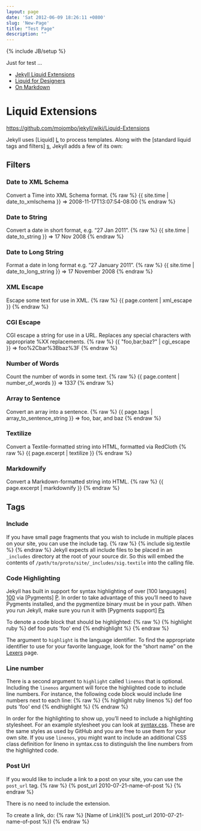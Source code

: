 ```yaml
---
layout: page
date: 'Sat 2012-06-09 18:26:11 +0800'
slug: 'New-Page'
title: "Test Page"
description: ""
---
```

{% include JB/setup %}

Just for test ...

<ul>
    <li><a href="#liquid_extensions">Jekyll Liquid Extensions</a></li>
    <li><a href="#liquid_for_designers">Liquid for Designers</a></li>
    <li><a href="/pages/Help.html#syntax_cheatsheet">On Markdown</a></li>
</ul>

Liquid Extensions
=================

https://github.com/mojombo/jekyll/wiki/Liquid-Extensions

Jekyll uses [Liquid] [L] to process templates. Along with the [standard liquid tags and filters] [s], Jekyll adds a few of its own:

  [L]: http://www.liquidmarkup.org/
  [s]: http://wiki.github.com/shopify/liquid/liquid-for-designers

## Filters

### Date to XML Schema
Convert a Time into XML Schema format.
{% raw %}
	{{ site.time | date_to_xmlschema }} => 2008-11-17T13:07:54-08:00
{% endraw %}

### Date to String
Convert a date in short format, e.g. “27 Jan 2011”.
{% raw %}
	{{ site.time | date_to_string }} => 17 Nov 2008
{% endraw %}

### Date to Long String
Format a date in long format e.g. “27 January 2011”.
{% raw %}
	{{ site.time | date_to_long_string }} => 17 November 2008
{% endraw %}

### XML Escape
Escape some text for use in XML.
{% raw %}
	{{ page.content | xml_escape }}
{% endraw %}

### CGI Escape
CGI escape a string for use in a URL. Replaces any special characters with appropriate %XX replacements.
{% raw %}
	{{ "foo,bar;baz?" | cgi_escape }} => foo%2Cbar%3Bbaz%3F
{% endraw %}

### Number of Words
Count the number of words in some text.
{% raw %}
	{{ page.content | number_of_words }} => 1337
{% endraw %}

### Array to Sentence
Convert an array into a sentence.
{% raw %}
	{{ page.tags | array_to_sentence_string }} => foo, bar, and baz
{% endraw %}

### Textilize
Convert a Textile-formatted string into HTML, formatted via RedCloth
{% raw %}
	{{ page.excerpt | textilize }}
{% endraw %}

### Markdownify
Convert a Markdown-formatted string into HTML.
{% raw %}
	{{ page.excerpt | markdownify }}
{% endraw %}


## Tags

### Include

If you have small page fragments that you wish to include in multiple places
on your site, you can use the include tag.
{% raw %}
	{% include sig.textile %}
{% endraw %}
Jekyll expects all include files to be placed in an `_includes` directory at the root of your source dir. So this will embed the contents of `/path/to/proto/site/_includes/sig.textile` into the calling file.

### Code Highlighting

Jekyll has built in support for syntax highlighting of over [100 languages] [100] via [Pygments] [P]. In order to take advantage of this you’ll need to have Pygments installed, and the pygmentize binary must be in your path. When you run Jekyll, make sure you run it with [Pygments support] [Ps]

  [100]: http://pygments.org/languages/
  [P]: http://pygments.org/
  [Ps]: https://github.com/mojombo/jekyll/wiki/Configuration

To denote a code block that should be highlighted:
{% raw %}
	{% highlight ruby %}
	def foo
	  puts 'foo'
	end
	{% endhighlight %}
{% endraw %}

The argument to `highlight` is the language identifier. To find the appropriate identifier to use for your favorite language, look for the “short name” on the [Lexers](http://pygments.org/docs/lexers/) page.

### Line number

There is a second argument to `highlight` called `linenos` that is optional. Including the `linenos` argument will force the highlighted code to include line numbers. For instance, the following code block would include line numbers next to each line:
{% raw %}
	{% highlight ruby linenos %}
	def foo
	  puts 'foo'
	end
	{% endhighlight %}
{% endraw %}

In order for the highlighting to show up, you’ll need to include a highlighting stylesheet. For an example stylesheet you can look at [syntax.css](http://github.com/mojombo/tpw/tree/master/css/syntax.css). These are the same styles as used by GitHub and you are free to use them for your own site. If you use `linenos`, you might want to include an additional CSS class definition for lineno in syntax.css to distinguish the line numbers from the highlighted code.

### Post Url

If you would like to include a link to a post on your site, you can use the `post_url` tag.
{% raw %}
	{% post_url 2010-07-21-name-of-post %}
{% endraw %}

There is no need to include the extension.

To create a link, do:
{% raw %}
\[Name of Link\]({% post_url 2010-07-21-name-of-post %})
{% endraw %}

